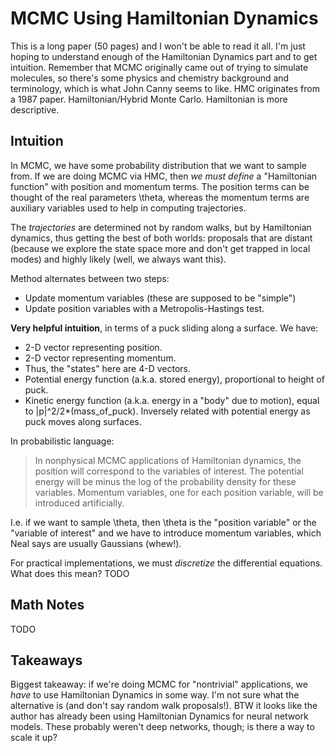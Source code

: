 # MCMC Using Hamiltonian Dynamics

This is a long paper (50 pages) and I won't be able to read it all. I'm just
hoping to understand enough of the Hamiltonian Dynamics part and to get
intuition. Remember that MCMC originally came out of trying to simulate
molecules, so there's some physics and chemistry background and terminology,
which is what John Canny seems to like.  HMC originates from a 1987 paper.
Hamiltonian/Hybrid Monte Carlo. Hamiltonian is more descriptive.


## Intuition

In MCMC, we have some probability distribution that we want to sample from. If
we are doing MCMC via HMC, then *we must define* a "Hamiltonian function" with
position and momentum terms. The position terms can be thought of the real
parameters \theta, whereas the momentum terms are auxiliary variables used to
help in computing trajectories.

The *trajectories* are determined not by random walks, but by Hamiltonian
dynamics, thus getting the best of both worlds: proposals that are distant
(because we explore the state space more and don't get trapped in local modes)
and highly likely (well, we always want this).

Method alternates between two steps:

- Update momentum variables (these are supposed to be "simple")
- Update position variables with a Metropolis-Hastings test.

**Very helpful intuition**, in terms of a puck sliding along a surface. We have:

- 2-D vector representing position.
- 2-D vector representing momentum.
- Thus, the "states" here are 4-D vectors.
- Potential energy function (a.k.a. stored energy), proportional to height of
  puck.
- Kinetic energy function (a.k.a. energy in a "body" due to motion), equal to
  |p|^2/2*(mass_of_puck). Inversely related with potential energy as puck moves
  along surfaces.

In probabilistic language:

> In nonphysical MCMC applications of Hamiltonian dynamics, the position will
> correspond to the variables of interest. The potential energy will be minus
> the log of the probability density for these variables. Momentum variables,
> one for each position variable, will be introduced artificially.

I.e. if we want to sample \theta, then \theta is the "position variable" or the
"variable of interest" and we have to introduce momentum variables, which Neal
says are usually Gaussians (whew!).

For practical implementations, we must *discretize* the differential equations.
What does this mean? TODO


## Math Notes

TODO


## Takeaways

Biggest takeaway: if we're doing MCMC for "nontrivial" applications, we *have*
to use Hamiltonian Dynamics in some way. I'm not sure what the alternative is
(and don't say random walk proposals!). BTW it looks like the author has already
been using Hamiltonian Dynamics for neural network models. These probably
weren't deep networks, though; is there a way to scale it up?

